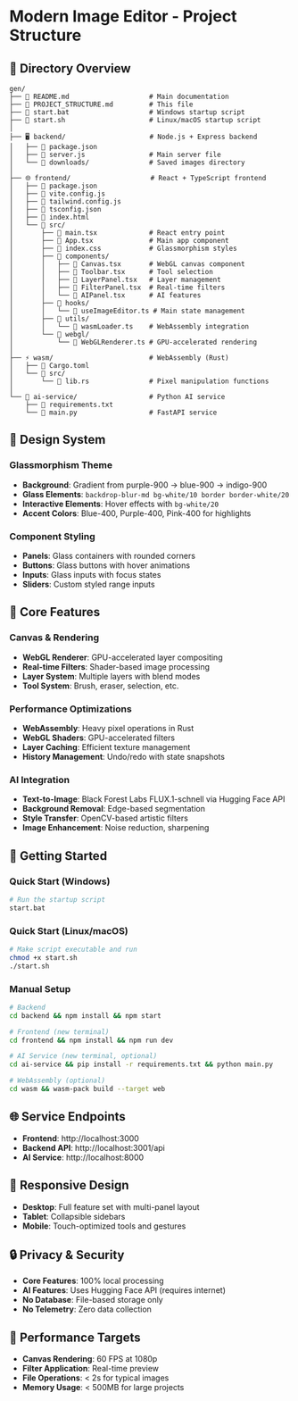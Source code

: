 # Modern Image Editor - Project Structure

## 📁 Directory Overview

```
gen/
├── 📄 README.md                    # Main documentation
├── 📄 PROJECT_STRUCTURE.md         # This file
├── 🚀 start.bat                    # Windows startup script
├── 🚀 start.sh                     # Linux/macOS startup script
│
├── 🖥️ backend/                     # Node.js + Express backend
│   ├── 📄 package.json
│   ├── 📄 server.js                # Main server file
│   └── 📁 downloads/               # Saved images directory
│
├── 🌐 frontend/                    # React + TypeScript frontend
│   ├── 📄 package.json
│   ├── 📄 vite.config.js
│   ├── 📄 tailwind.config.js
│   ├── 📄 tsconfig.json
│   ├── 📄 index.html
│   └── 📁 src/
│       ├── 📄 main.tsx             # React entry point
│       ├── 📄 App.tsx              # Main app component
│       ├── 📄 index.css            # Glassmorphism styles
│       ├── 📁 components/
│       │   ├── 📄 Canvas.tsx       # WebGL canvas component
│       │   ├── 📄 Toolbar.tsx      # Tool selection
│       │   ├── 📄 LayerPanel.tsx   # Layer management
│       │   ├── 📄 FilterPanel.tsx  # Real-time filters
│       │   └── 📄 AIPanel.tsx      # AI features
│       ├── 📁 hooks/
│       │   └── 📄 useImageEditor.ts # Main state management
│       ├── 📁 utils/
│       │   └── 📄 wasmLoader.ts    # WebAssembly integration
│       └── 📁 webgl/
│           └── 📄 WebGLRenderer.ts # GPU-accelerated rendering
│
├── ⚡ wasm/                        # WebAssembly (Rust)
│   ├── 📄 Cargo.toml
│   └── 📁 src/
│       └── 📄 lib.rs               # Pixel manipulation functions
│
└── 🤖 ai-service/                  # Python AI service
    ├── 📄 requirements.txt
    └── 📄 main.py                  # FastAPI service
```

## 🎨 Design System

### Glassmorphism Theme
- **Background**: Gradient from purple-900 → blue-900 → indigo-900
- **Glass Elements**: `backdrop-blur-md bg-white/10 border border-white/20`
- **Interactive Elements**: Hover effects with `bg-white/20`
- **Accent Colors**: Blue-400, Purple-400, Pink-400 for highlights

### Component Styling
- **Panels**: Glass containers with rounded corners
- **Buttons**: Glass buttons with hover animations
- **Inputs**: Glass inputs with focus states
- **Sliders**: Custom styled range inputs

## 🔧 Core Features

### Canvas & Rendering
- **WebGL Renderer**: GPU-accelerated layer compositing
- **Real-time Filters**: Shader-based image processing
- **Layer System**: Multiple layers with blend modes
- **Tool System**: Brush, eraser, selection, etc.

### Performance Optimizations
- **WebAssembly**: Heavy pixel operations in Rust
- **WebGL Shaders**: GPU-accelerated filters
- **Layer Caching**: Efficient texture management
- **History Management**: Undo/redo with state snapshots

### AI Integration
- **Text-to-Image**: Black Forest Labs FLUX.1-schnell via Hugging Face API
- **Background Removal**: Edge-based segmentation
- **Style Transfer**: OpenCV-based artistic filters
- **Image Enhancement**: Noise reduction, sharpening

## 🚀 Getting Started

### Quick Start (Windows)
```bash
# Run the startup script
start.bat
```

### Quick Start (Linux/macOS)
```bash
# Make script executable and run
chmod +x start.sh
./start.sh
```

### Manual Setup
```bash
# Backend
cd backend && npm install && npm start

# Frontend (new terminal)
cd frontend && npm install && npm run dev

# AI Service (new terminal, optional)
cd ai-service && pip install -r requirements.txt && python main.py

# WebAssembly (optional)
cd wasm && wasm-pack build --target web
```

## 🌐 Service Endpoints

- **Frontend**: http://localhost:3000
- **Backend API**: http://localhost:3001/api
- **AI Service**: http://localhost:8000

## 📱 Responsive Design

- **Desktop**: Full feature set with multi-panel layout
- **Tablet**: Collapsible sidebars
- **Mobile**: Touch-optimized tools and gestures

## 🔒 Privacy & Security

- **Core Features**: 100% local processing
- **AI Features**: Uses Hugging Face API (requires internet)
- **No Database**: File-based storage only
- **No Telemetry**: Zero data collection

## 🎯 Performance Targets

- **Canvas Rendering**: 60 FPS at 1080p
- **Filter Application**: Real-time preview
- **File Operations**: < 2s for typical images
- **Memory Usage**: < 500MB for large projects